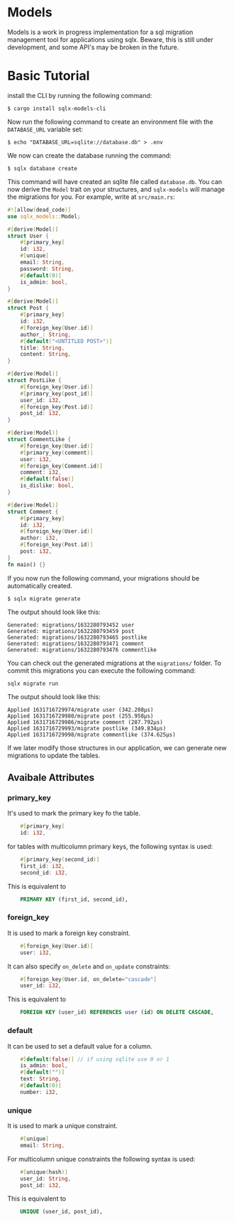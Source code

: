 # Models
Models is a work in progress implementation for a sql migration management tool for applications using sqlx.
Beware, this is still under development, and some API's may be broken in the future. 


# Basic Tutorial

install the CLI by running the following command: 
```
$ cargo install sqlx-models-cli
```

Now run the following command to create an environment file with the `DATABASE_URL` variable set: 
```
$ echo "DATABASE_URL=sqlite://database.db" > .env
```
We now can create the database running the command: 
```
$ sqlx database create
```
This command will have created an sqlite file called `database.db`. 
You can now derive the `Model` trait on your structures, 
and `sqlx-models` will manage the migrations for you. For example, write at `src/main.rs`: 
```rust
#![allow(dead_code)]
use sqlx_models::Model; 

#[derive(Model)]
struct User {
    #[primary_key]
    id: i32,
    #[unique]
    email: String,
    password: String,
    #[default(0)]
    is_admin: bool,
}

#[derive(Model)]
struct Post {
    #[primary_key]
    id: i32,
    #[foreign_key(User.id)]
    author_: String,
    #[default("<UNTITLED POST>")]
    title: String,
    content: String,
}

#[derive(Model)]
struct PostLike {
    #[foreign_key(User.id)]
    #[primary_key(post_id)]
    user_id: i32,
    #[foreign_key(Post.id)]
    post_id: i32,
}

#[derive(Model)]
struct CommentLike {
    #[foreign_key(User.id)]
    #[primary_key(comment)]
    user: i32,
    #[foreign_key(Comment.id)]
    comment: i32,
    #[default(false)]
    is_dislike: bool,
}

#[derive(Model)]
struct Comment {
    #[primary_key]
    id: i32,
    #[foreign_key(User.id)]
    author: i32,
    #[foreign_key(Post.id)]
    post: i32,
}
fn main() {}
```

If you now run the following command, your migrations should be automatically created.
``` 
$ sqlx migrate generate
```
The output should look like this: 
```
Generated: migrations/1632280793452 user
Generated: migrations/1632280793459 post
Generated: migrations/1632280793465 postlike
Generated: migrations/1632280793471 comment
Generated: migrations/1632280793476 commentlike
```
You can check out the generated migrations at the `migrations/` folder. To commit this migrations you can execute the following command: 
```
sqlx migrate run
```
The output should look like this: 
```
Applied 1631716729974/migrate user (342.208µs)
Applied 1631716729980/migrate post (255.958µs)
Applied 1631716729986/migrate comment (287.792µs)
Applied 1631716729993/migrate postlike (349.834µs)
Applied 1631716729998/migrate commentlike (374.625µs)
```
If we later modify those structures in our application, we can generate new migrations to update the tables. 

## Avaibale Attributes
### primary_key
It's used to mark the primary key fo the table. 
```rust
    #[primary_key]
    id: i32, 
```
for tables with multicolumn primary keys, the following syntax is used: 
```rust
    #[primary_key(second_id)]
    first_id: i32, 
    second_id: i32, 
```
This is equivalent to
```sql
    PRIMARY KEY (first_id, second_id),
```

### foreign_key
It is used to mark a foreign key constraint. 
```rust
    #[foreign_key(User.id)]
    user: i32, 
```
It can also specify `on_delete` and `on_update` constraints: 
```rust
    #[foreign_key(User.id, on_delete="cascade"]
    user_id: i32, 
```
This is equivalent to
```sql
    FOREIGN KEY (user_id) REFERENCES user (id) ON DELETE CASCADE,
```
### default
It can be used to set a default value for a column. 
```rust
    #[default(false)] // if using sqlite use 0 or 1
    is_admin: bool, 
    #[default("")]
    text: String, 
    #[default(0)]
    number: i32, 
```

### unique
It is used to mark a unique constraint. 
```rust
    #[unique]
    email: String, 
```
For multicolumn unique constraints the following syntax is used: 
```rust
    #[unique(hash)]
    user_id: String,
    post_id: i32,
```
This is equivalent to
```sql
    UNIQUE (user_id, post_id),
```